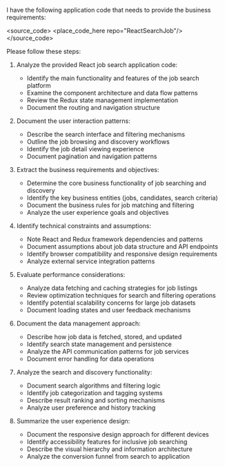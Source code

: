 I have the following application code that needs to provide the business requirements:

<source_code>
<place_code_here repo="ReactSearchJob"/>
</source_code>

Please follow these steps:

1. Analyze the provided React job search application code:
   - Identify the main functionality and features of the job search platform
   - Examine the component architecture and data flow patterns
   - Review the Redux state management implementation
   - Document the routing and navigation structure

2. Document the user interaction patterns:
   - Describe the search interface and filtering mechanisms
   - Outline the job browsing and discovery workflows
   - Identify the job detail viewing experience
   - Document pagination and navigation patterns

3. Extract the business requirements and objectives:
   - Determine the core business functionality of job searching and discovery
   - Identify the key business entities (jobs, candidates, search criteria)
   - Document the business rules for job matching and filtering
   - Analyze the user experience goals and objectives

4. Identify technical constraints and assumptions:
   - Note React and Redux framework dependencies and patterns
   - Document assumptions about job data structure and API endpoints
   - Identify browser compatibility and responsive design requirements
   - Analyze external service integration patterns

5. Evaluate performance considerations:
   - Analyze data fetching and caching strategies for job listings
   - Review optimization techniques for search and filtering operations
   - Identify potential scalability concerns for large job datasets
   - Document loading states and user feedback mechanisms

6. Document the data management approach:
   - Describe how job data is fetched, stored, and updated
   - Identify search state management and persistence
   - Analyze the API communication patterns for job services
   - Document error handling for data operations

7. Analyze the search and discovery functionality:
   - Document search algorithms and filtering logic
   - Identify job categorization and tagging systems
   - Describe result ranking and sorting mechanisms
   - Analyze user preference and history tracking

8. Summarize the user experience design:
   - Document the responsive design approach for different devices
   - Identify accessibility features for inclusive job searching
   - Describe the visual hierarchy and information architecture
   - Analyze the conversion funnel from search to application